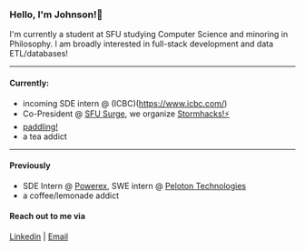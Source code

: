 
### Hello, I'm Johnson!👋

I'm currently a student at SFU studying Computer Science and minoring in Philosophy. I am broadly interested in full-stack development and data ETL/databases!

---

#### Currently:
- incoming SDE intern @ (ICBC)(https://www.icbc.com/)
- Co-President @ [SFU Surge](https://sfusurge.com/), we organize [Stormhacks!⚡](https://stormhacks.com/)
- [paddling!](https://www.instagram.com/dhvelocity/)
- a tea addict
---
#### Previously
- SDE Intern @ [Powerex](https://powerex.com/), SWE intern @ [Peloton Technologies](https://peloton-technologies.com/)
- a coffee/lemonade addict

#### Reach out to me via
[Linkedin](https://www.linkedin.com/in/johnson-luong/) | [Email](jkl53@sfu.ca)
